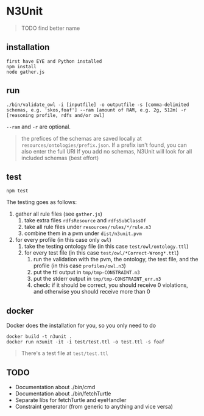 # N3Unit

> TODO find better name

## installation

```
first have EYE and Python installed
npm install
node gather.js
```

## run

`./bin/validate_owl -i [inputfile] -o outputfile -s [comma-delimited schemas, e.g. 'skos,foaf'] --ram [amount of RAM, e.g. 2g, 512m] -r [reasoning profile, rdfs and/or owl]`

`--ram` and `-r` are optional.

> the prefices of the schemas are saved locally at `resources/ontologies/prefix.json`.
> If a prefix isn't found, you can also enter the full URI
> If you add no schemas, N3Unit will look for all included schemas (best effort)

## test

`npm test`

The testing goes as follows:
 
1. gather all rule files (see `gather.js`)
    1. take extra files `rdfsResource` and `rdfsSubClassOf`
    2. take all rule files under `resources/rules/*/rule.n3`
    3. combine them in a pvm under `dist/n3unit.pvm`
2. for every profile (in this case only `owl`)
    1. take the testing ontology file (in this case `test/owl/ontology.ttl`)
    2. for every test file (in this case `test/owl/*Correct-Wrong*.ttl`)
        1. run the validation with the pvm, the ontology, the test file, and the profile (in this case `profiles/owl.n3`)
        2. put the ttl output in `tmp/tmp-CONSTRAINT.n3`
        3. put the stderr output in `tmp/tmp-CONSTRAINT_err.n3`
        4. check: if it should be correct, you should receive 0 violations, and otherwise you should receive more than 0

## docker

Docker does the installation for you, so you only need to do

```
docker build -t n3unit .
docker run n3unit -it -i test/test.ttl -o test.ttl -s foaf
```

> There's a test file at `test/test.ttl`

## TODO

* Documentation about ./bin/cmd
* Documentation about ./bin/fetchTurtle
* Separate libs for fetchTurtle and eyeHandler
* Constraint generator (from generic to anything and vice versa)
